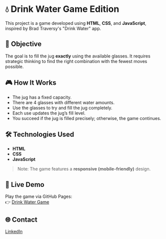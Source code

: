 # 💧 Drink Water Game Edition

This project is a game developed using **HTML**, **CSS**, and **JavaScript**, inspired by Brad Traversy's "Drink Water" app.

## 🎯 Objective

The goal is to fill the jug **exactly** using the available glasses. It requires strategic thinking to find the right combination with the fewest moves possible.

## 🎮 How It Works

- The jug has a fixed capacity.  
- There are 4 glasses with different water amounts.  
- Use the glasses to try and fill the jug completely.  
- Each use updates the jug’s fill level.  
- You succeed if the jug is filled precisely; otherwise, the game continues.

## 🛠️ Technologies Used

- **HTML**
- **CSS**
- **JavaScript**

> Note: The game features a **responsive (mobile-friendly)** design.

## 🔗 Live Demo

Play the game via GitHub Pages:  
👉 [Drink Water Game](https://cnrhakan.github.io/drink-water-game/)

## 🌐 Contact  
[LinkedIn](https://www.linkedin.com/in/hakan-cinar/) 
